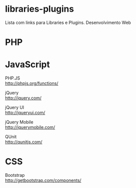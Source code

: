 libraries-plugins
=================

Lista com links para Libraries e Plugins. Desenvolvimento Web

PHP
=============


JavaScript
=============

PHP.JS <br>
http://phpjs.org/functions/

jQuery <br>
http://jquery.com/

jQuery UI <br>
http://jqueryui.com/

jQuery Mobile <br>
http://jquerymobile.com/

QUnit <br>
http://qunitjs.com/

CSS
======
Bootstrap <br>
http://getbootstrap.com/components/
